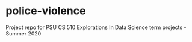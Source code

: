 # police-violence
Project repo for PSU CS 510 Explorations In Data Science term projects - Summer 2020

